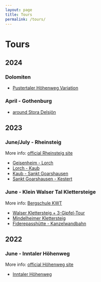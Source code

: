 ```yaml
---
layout: page
title: Tours
permalink: /tours/
---
```

<h1>Tours</h1>
<h2>2024</h2>
<h3>Dolomiten</h3>
<ul>
    <li><a href="./Dolomiten24">Pustertaler Höhenweg Variation</a></li>
</ul>
<h3>April - Gothenburg</h3>
<ul>
    <li><a href="./StoraDelsjön">around Stora Delsjön</a></li>
</ul>


<h2>2023</h2>
<h3>June/July - Rheinsteig</h3>
More info: <a href="https://www.rheinsteig.de/en/rheinsteig">official Rheinsteig site</a>
<ul>
    <li><a href="./Rheinsteig Geisenheim-Lorch">Geisenheim - Lorch</a></li>
    <li><a href="./Rheinsteig Lorch-Kaub">Lorch - Kaub</a></li>
    <li><a href="./Rheinsteig Kaub - Sankt Goarshausen">Kaub - Sankt Goarshausen</a></li>
    <li><a href="./Rheinsteig Sankt Goarshausen - Kestert">Sankt Goarshausen - Kestert</a></li>
</ul>
<h3>June - Klein Walser Tal Klettersteige</h3>
More info: <a href="https://bergschule.at/klettersteige-kleinwalsertal-tour-8B3F1165-B60E-F59D-E0AB-F59E63D8722D">Bergschule KWT</a>
<ul>
    <li><a href="./Walser Klettersteig & 3-Gipfel-Tour">Walser Klettersteig + 3-Gipfel-Tour</a></li>
    <li><a href="./Mindelheimer Klettersteig & Krumbacher Höhenweg">Mindelheimer Klettersteig</a></li>
    <li><a href="./Von der Fiderepasshütte zur Bergstation der Kanzelwandbahn">Fiderepasshütte - Kanzelwandbahn</a></li>
</ul>
<h2>2022</h2>
<h3>June - Inntaler Höhenweg</h3>
More info: <a href="https://www.tyrol.com/things-to-do/sports/hiking/hiking-tours/a-inn-valley-high-trail">official Höhenweg site</a>
<ul>
    <li><a href="./Inntaler Höhenweg, 2022">Inntaler Höhenweg</a></li>
</ul>
